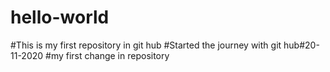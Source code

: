 # hello-world
#This is my first repository in git hub #Started the journey with git hub#20-11-2020
#my first change in repository
